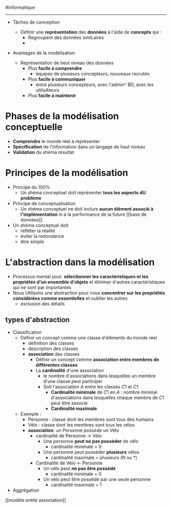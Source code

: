 #informatique

----

- Tâches de conception
    - Définir une **représentation** des **données** à l'aide de **concepts** qui :
        - Regroupent des données simiLaires
        - 

- Avantages de la modélisation
    - Représentation de heut niveau des données
        - Plus **facile à comprendre**
            - équipes de plusieurs concepteurs, nouveaux recrutés
        - Plus **facile à communiquer**
            - entre plusieurs concepteurs, avec l'admin^ BD, avec les utilisAteurs
        - Plus **facile à maintenir**

# Phases de la modélisation conceptuelle

- **Comprendre**  le monde réel à représenter
- **Spécification** de l'information dans un langage de haut niveau
- **Validation** du shéma résultat


# Principes de la modélisation

- Principe du 100%
    - Un shéma conceptuel doit représenter **tous les aspects dU problème**
- Principe de conceptualisation
    - Un shéma conceptuel ne doit inclure **aucun élément associé à l'implémentation** ni à la performance de la future [[base de données]]
- Un shéma conceptuel doit
    - refléter la réalité
    - éviter la redondance
    - être simple

# L'abstraction dans la modélisation

- Processus mental pour. **sélectionner les caractéristiques et les propriétés d'un ensemble d'objets** et éliminer d'autres caractéristiques qui ne sont par importantes
- Nous Utilisons une abstraction pour nous **concentrer sur les propriétés considérées comme essentielles** et oublier les autres
    - exclusion des détails

## types d'abstraction
- Classification
    - Définir un concept comme une classe d'éléments du monde réel
        - définition des classes
        - description des classes
        - **association** des classes
            - Définir un concept comme **association entre membres de différentes classes**
            - La **cardinalité** d'une association
                - le nombre d'associations dans lesquelles un membre d'une classe peut participer
                - Soit l'association $A$ entre les classes $C1$ et $C1$
                    - **Cardinalité minimale** de $C1$ en $A$ : nombre minimal d'associations dans lesquelles chaque membre de $C1$ peut être associé
                    - **Cardinalité maximale**
    - Exemple :
        - Personne : classe dont les membres sont tous des humains
        - Vélo : classe dont les membres sont tous les vélos
        - **association**: un Personne _possède_ un Vélo
            - cardinalité de Personne $\rightarrow$ Vélo
                - Une personne **peut ne pas posséder** de vélo
                    - cardinalité minimale = 0
                - Une personne peut posséder **plusieurs** vélos
                    - cardinalité maximale = plusieurs ($N$ ou $*$)
            - Cardinalité de Vélo $\leftarrow$ Personne
                - Un vélo peut **ne pas être possédé**
                    - cardinalité minimale = 0
                - Un vélo peut être possédé par une seule personne
                    - cardinalité maximale = 1
- Aggrégation


[[modèle entité association]]





